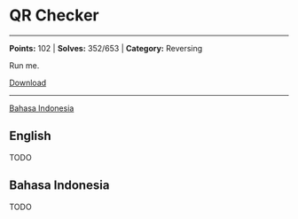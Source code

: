 # QR Checker
---
**Points:** 102 | **Solves:** 352/653 | **Category:** Reversing

Run me.

[Download](runme.exe_b834d0ce1d709affeedb1ee4c2f9c5d8ca4aac68)

---

[Bahasa Indonesia](#bahasa-indonesia)

## English
TODO


## Bahasa Indonesia
TODO
